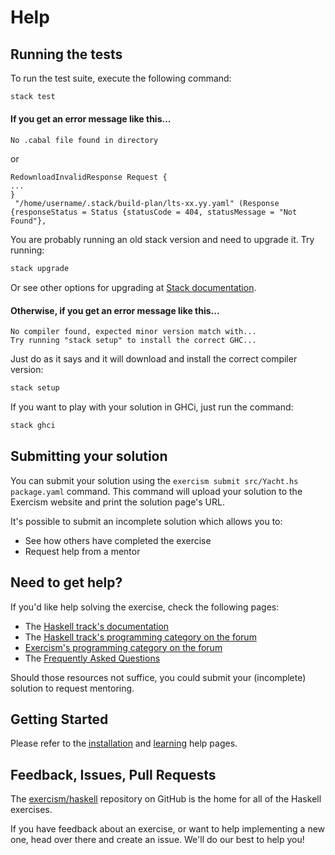 # Help

## Running the tests

To run the test suite, execute the following command:

```bash
stack test
```

#### If you get an error message like this...

```
No .cabal file found in directory
```

or

```
RedownloadInvalidResponse Request {
...
}
 "/home/username/.stack/build-plan/lts-xx.yy.yaml" (Response {responseStatus = Status {statusCode = 404, statusMessage = "Not Found"},
```

You are probably running an old stack version and need
to upgrade it. Try running:

```bash
stack upgrade
```

Or see other options for upgrading at [Stack documentation](https://docs.haskellstack.org/en/stable/install_and_upgrade/#upgrade).

#### Otherwise, if you get an error message like this...

```
No compiler found, expected minor version match with...
Try running "stack setup" to install the correct GHC...
```

Just do as it says and it will download and install
the correct compiler version:

```bash
stack setup
```

If you want to play with your solution in GHCi, just run the command:

```bash
stack ghci
```

## Submitting your solution

You can submit your solution using the `exercism submit src/Yacht.hs package.yaml` command.
This command will upload your solution to the Exercism website and print the solution page's URL.

It's possible to submit an incomplete solution which allows you to:

- See how others have completed the exercise
- Request help from a mentor

## Need to get help?

If you'd like help solving the exercise, check the following pages:

- The [Haskell track's documentation](https://exercism.org/docs/tracks/haskell)
- The [Haskell track's programming category on the forum](https://forum.exercism.org/c/programming/haskell)
- [Exercism's programming category on the forum](https://forum.exercism.org/c/programming/5)
- The [Frequently Asked Questions](https://exercism.org/docs/using/faqs)

Should those resources not suffice, you could submit your (incomplete) solution to request mentoring.

## Getting Started

Please refer to the [installation](https://exercism.io/tracks/haskell/installation)
and [learning](https://exercism.io/tracks/haskell/learning) help pages.

## Feedback, Issues, Pull Requests

The [exercism/haskell](https://github.com/exercism/haskell) repository on
GitHub is the home for all of the Haskell exercises.

If you have feedback about an exercise, or want to help implementing a new
one, head over there and create an issue.  We'll do our best to help you!